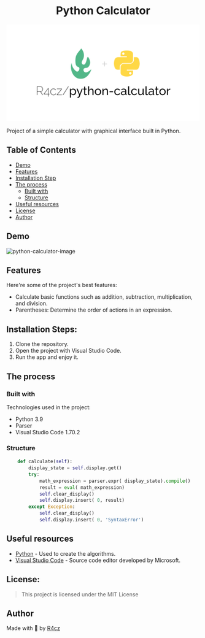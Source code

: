 <h1 align="center" id="title">Python Calculator</h1>

<p align="center"><img src="./resources/readme/python-calculator.png" alt="python-calculator-image"></p>

<p id="description">Project of a simple calculator with graphical interface built in Python.</p>

## Table of Contents

- [Demo](#demo)
- [Features](#features)
- [Installation Step](#installation-steps)
- [The process](#the-process)
  - [Built with](#built-with)
  - [Structure](#structure)
- [Useful resources](#useful-resources)
- [License](#license)
- [Author](#author)

## Demo

<img src="./resources/readme/calculator-demo-gif.gif" alt="python-calculator-image">
  
## Features

Here're some of the project's best features:

*   Calculate basic functions such as addition, subtraction, multiplication, and division.
*   Parentheses: Determine the order of actions in an expression.

## Installation Steps:

1. Clone the repository.
2. Open the project with Visual Studio Code.
3. Run the app and enjoy it.

## The process 
### Built with

Technologies used in the project:

*   Python 3.9
*   Parser
*   Visual Studio Code 1.70.2

### Structure

``` Python
    def calculate(self):
        display_state = self.display.get()
        try:
            math_expression = parser.expr( display_state).compile()
            result = eval( math_expression)
            self.clear_display()
            self.display.insert( 0, result)
        except Exception:
            self.clear_display()
            self.display.insert( 0, 'SyntaxError')
```

## Useful resources

* [Python](https://www.python.org/) - Used to create the algorithms.
* [Visual Studio Code](https://code.visualstudio.com/) - Source code editor developed by Microsoft.

## License:

> This project is licensed under the MIT License

## Author

Made with 💚 by [R4cz](https://www.linkedin.com/in/r4cz/)
